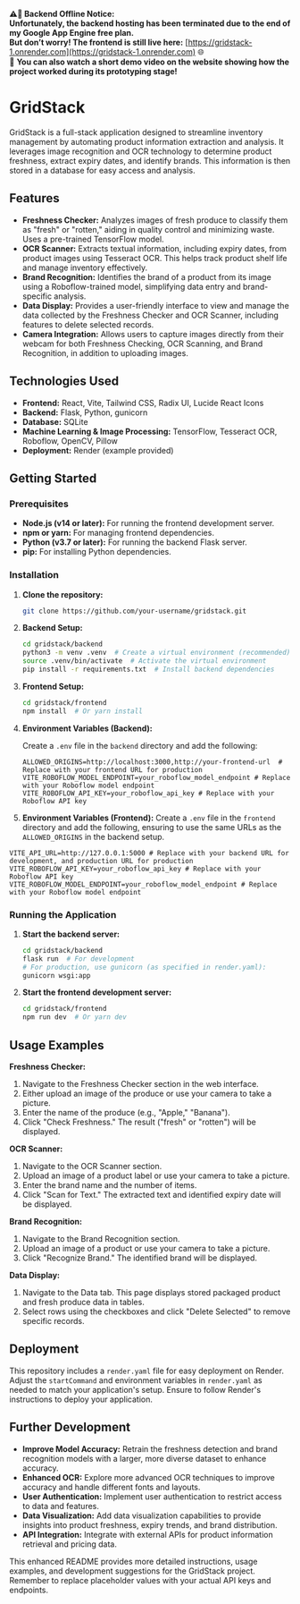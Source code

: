 **⚠️🚫 Backend Offline Notice:**  
**Unfortunately, the backend hosting has been terminated due to the end of my Google App Engine free plan.**  
**But don’t worry! The frontend is still live here:** [https://gridstack-1.onrender.com](https://gridstack-1.onrender.com) 🌐  
🎥 **You can also watch a short demo video on the website showing how the project worked during its prototyping stage!**



# GridStack

GridStack is a full-stack application designed to streamline inventory management by automating product information extraction and analysis. It leverages image recognition and OCR technology to determine product freshness, extract expiry dates, and identify brands.  This information is then stored in a database for easy access and analysis.

## Features

* **Freshness Checker:** Analyzes images of fresh produce to classify them as "fresh" or "rotten," aiding in quality control and minimizing waste.  Uses a pre-trained TensorFlow model.
* **OCR Scanner:** Extracts textual information, including expiry dates, from product images using Tesseract OCR. This helps track product shelf life and manage inventory effectively.
* **Brand Recognition:**  Identifies the brand of a product from its image using a Roboflow-trained model, simplifying data entry and brand-specific analysis.
* **Data Display:** Provides a user-friendly interface to view and manage the data collected by the Freshness Checker and OCR Scanner, including features to delete selected records.
* **Camera Integration:** Allows users to capture images directly from their webcam for both Freshness Checking, OCR Scanning, and Brand Recognition, in addition to uploading images.

## Technologies Used

* **Frontend:** React, Vite, Tailwind CSS, Radix UI, Lucide React Icons
* **Backend:** Flask, Python, gunicorn
* **Database:** SQLite
* **Machine Learning & Image Processing:** TensorFlow, Tesseract OCR, Roboflow, OpenCV, Pillow
* **Deployment:** Render (example provided)

## Getting Started

### Prerequisites

* **Node.js (v14 or later):** For running the frontend development server.
* **npm or yarn:** For managing frontend dependencies.
* **Python (v3.7 or later):** For running the backend Flask server.
* **pip:** For installing Python dependencies.

### Installation

1. **Clone the repository:**

   ```bash
   git clone https://github.com/your-username/gridstack.git
   ```

2. **Backend Setup:**

   ```bash
   cd gridstack/backend
   python3 -m venv .venv  # Create a virtual environment (recommended)
   source .venv/bin/activate  # Activate the virtual environment
   pip install -r requirements.txt  # Install backend dependencies
   ```
3. **Frontend Setup:**

   ```bash
   cd gridstack/frontend
   npm install  # Or yarn install
   ```

4. **Environment Variables (Backend):**

   Create a `.env` file in the `backend` directory and add the following:

   ```
   ALLOWED_ORIGINS=http://localhost:3000,http://your-frontend-url  # Replace with your frontend URL for production
   VITE_ROBOFLOW_MODEL_ENDPOINT=your_roboflow_model_endpoint # Replace with your Roboflow model endpoint
   VITE_ROBOFLOW_API_KEY=your_roboflow_api_key # Replace with your Roboflow API key
   ```
5. **Environment Variables (Frontend):**
Create a `.env` file in the `frontend` directory and add the following, ensuring to use the same URLs as the `ALLOWED_ORIGINS` in the backend setup.

```
VITE_API_URL=http://127.0.0.1:5000 # Replace with your backend URL for development, and production URL for production
VITE_ROBOFLOW_API_KEY=your_roboflow_api_key # Replace with your Roboflow API key
VITE_ROBOFLOW_MODEL_ENDPOINT=your_roboflow_model_endpoint # Replace with your Roboflow model endpoint
```

### Running the Application

1. **Start the backend server:**

   ```bash
   cd gridstack/backend
   flask run  # For development
   # For production, use gunicorn (as specified in render.yaml):
   gunicorn wsgi:app
   ```

2. **Start the frontend development server:**

   ```bash
   cd gridstack/frontend
   npm run dev  # Or yarn dev
   ```

## Usage Examples

**Freshness Checker:**

1. Navigate to the Freshness Checker section in the web interface.
2. Either upload an image of the produce or use your camera to take a picture.
3. Enter the name of the produce (e.g., "Apple," "Banana").
4. Click "Check Freshness."  The result ("fresh" or "rotten") will be displayed.

**OCR Scanner:**

1. Navigate to the OCR Scanner section.
2. Upload an image of a product label or use your camera to take a picture.
3. Enter the brand name and the number of items.
4. Click "Scan for Text."  The extracted text and identified expiry date will be displayed.

**Brand Recognition:**

1. Navigate to the Brand Recognition section.
2. Upload an image of a product or use your camera to take a picture.
3. Click "Recognize Brand." The identified brand will be displayed.

**Data Display:**

1. Navigate to the Data tab.  This page displays stored packaged product and fresh produce data in tables.
2. Select rows using the checkboxes and click "Delete Selected" to remove specific records.


## Deployment

This repository includes a `render.yaml` file for easy deployment on Render. Adjust the `startCommand` and environment variables in `render.yaml` as needed to match your application's setup.  Ensure to follow Render's instructions to deploy your application.

## Further Development

* **Improve Model Accuracy:**  Retrain the freshness detection and brand recognition models with a larger, more diverse dataset to enhance accuracy.
* **Enhanced OCR:**  Explore more advanced OCR techniques to improve accuracy and handle different fonts and layouts.
* **User Authentication:** Implement user authentication to restrict access to data and features.
* **Data Visualization:**  Add data visualization capabilities to provide insights into product freshness, expiry trends, and brand distribution.
* **API Integration:** Integrate with external APIs for product information retrieval and pricing data.

This enhanced README provides more detailed instructions, usage examples, and development suggestions for the GridStack project. Remember to replace placeholder values with your actual API keys and endpoints.
```
